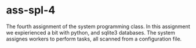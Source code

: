 # ass-spl-4
The fourth assignment of the system programming class.
In this assignment we expierienced a bit with python, and sqlite3 databases.
The system assignes workers to perform tasks, all scanned from a configuration file.

